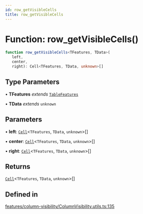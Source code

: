 ```yaml
---
id: row_getVisibleCells
title: row_getVisibleCells
---
```


# Function: row\_getVisibleCells()

```ts
function row_getVisibleCells<TFeatures, TData>(
   left, 
   center, 
   right): Cell<TFeatures, TData, unknown>[]
```

## Type Parameters

• **TFeatures** *extends* [`TableFeatures`](../interfaces/tablefeatures.md)

• **TData** *extends* `unknown`

## Parameters

• **left**: [`Cell`](../type-aliases/cell.md)\<`TFeatures`, `TData`, `unknown`\>[]

• **center**: [`Cell`](../type-aliases/cell.md)\<`TFeatures`, `TData`, `unknown`\>[]

• **right**: [`Cell`](../type-aliases/cell.md)\<`TFeatures`, `TData`, `unknown`\>[]

## Returns

[`Cell`](../type-aliases/cell.md)\<`TFeatures`, `TData`, `unknown`\>[]

## Defined in

[features/column-visibility/ColumnVisibility.utils.ts:135](https://github.com/TanStack/table/blob/b1e6b79157b0debc7222660572b06c8b857f4605/packages/table-core/src/features/column-visibility/ColumnVisibility.utils.ts#L135)
